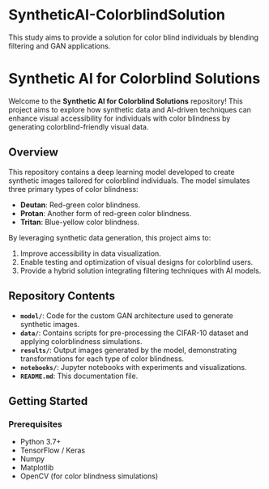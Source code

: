 # SyntheticAI-ColorblindSolution
This study aims to provide a solution for color blind individuals by blending filtering and GAN applications.
# Synthetic AI for Colorblind Solutions

Welcome to the **Synthetic AI for Colorblind Solutions** repository! This project aims to explore how synthetic data and AI-driven techniques can enhance visual accessibility for individuals with color blindness by generating colorblind-friendly visual data.

## Overview
This repository contains a deep learning model developed to create synthetic images tailored for colorblind individuals. The model simulates three primary types of color blindness:

- **Deutan**: Red-green color blindness.
- **Protan**: Another form of red-green color blindness.
- **Tritan**: Blue-yellow color blindness.

By leveraging synthetic data generation, this project aims to:

1. Improve accessibility in data visualization.
2. Enable testing and optimization of visual designs for colorblind users.
3. Provide a hybrid solution integrating filtering techniques with AI models.

## Repository Contents

- **`model/`**: Code for the custom GAN architecture used to generate synthetic images.
- **`data/`**: Contains scripts for pre-processing the CIFAR-10 dataset and applying colorblindness simulations.
- **`results/`**: Output images generated by the model, demonstrating transformations for each type of color blindness.
- **`notebooks/`**: Jupyter notebooks with experiments and visualizations.
- **`README.md`**: This documentation file.

## Getting Started

### Prerequisites

- Python 3.7+
- TensorFlow / Keras
- Numpy
- Matplotlib
- OpenCV (for color blindness simulations)
